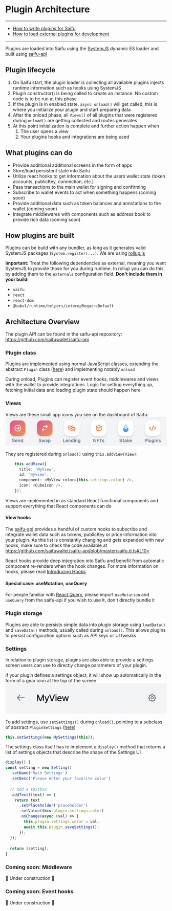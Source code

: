 # Plugin Architecture
---
- [How to write plugins for Saifu](/plugins/How%20to%20write%20plugins%20for%20Saifu.md)
- [How to load external plugins for development](/plugins/How%20to%20load%20external%20plugins%20for%20development.md)
---

Plugins are loaded into Saifu using the [SystemJS](https://github.com/systemjs/systemjs) dynamic ES loader and built using [saifu-api](https://github.com/saifuwallet/saifu-api)

## Plugin lifecycle
1. On Saifu start, the plugin loader is collecting all available plugins injects runtime information such as hooks using SystemJS
2. Plugin constructor() is being called to create an instance. No custom code is to be run at this phase
3. If the plugin is in enabled state, `async onload()` will get called, this is where you initialize your plugin and start preparing data
4. After the onload phase, all `Views[]` of all plugins that were registered during `onload()` are getting collected and routes generates
5. At this point initialization is complete and further action happen when
    1. The user opens a view
    2. Your plugins hooks and integrations are being used 

## What plugins can do
- Provide additional additional screens in the form of apps
- Store/load persistent state into Saifu
- Utilize react hooks to get information about the users wallet state (token accounts, publicKey, connection, etc.)
- Pass transactions to the main wallet for signing and confirming 
- Subscribe to wallet events to act when something happens (coming soon)
- Provide additional data such as token balances and annotations to the wallet (coming soon)
- Integrate middlewares with components such as address book to provide rich data (coming soon)

## How plugins are built 
Plugins can be build with any bundler, as long as it generates valid SystemJS packages (`System.register(...)`. We are using [rollup.js](https://rollupjs.org/guide/en/)

**Important:** Treat the following dependencies as external, meaning you want SystemJS to provide those for you during runtime. In rollup you can do this by adding them to the `externals` configuration field. **Don't include them in your build**! 

- `saifu`
- `react`
- `react-dom`
- `@babel/runtime/helpers/interopRequireDefault`

## Architecture Overview

The plugin API can be found in the saifu-api repository: https://github.com/saifuwallet/saifu-api

###  Plugin class 
Plugins are implemented using normal JavaScript classes, extending the abstract `Plugin` class ([here](https://github.com/saifuwallet/saifu-api/blob/master/saifu.d.ts#L165=)) and implementing notably `onload`

During onload, Plugins can register event hooks, middlewares and views with the wallet to provide integrations. Logic for setting everything up, fetching initial data and loading plugin state should happen here

### Views 
Views are these small app icons you see on the dashboard of Saifu:
![Plugins](./attachments/plugins.png)

They are registered during `onload()` using `this.addView(View)`: 
```ts
    this.addView({
      title: 'MyView',
      id: 'myview',
      component: <MyView color={this.settings.color} />,
      icon: <CubeIcon />,
    });
```

Views are implemented in as standard React functional components and support everything that React components can do

####  View hooks
The [saifu-api](https://github.com/saifuwallet/saifu-api) provides a handful of custom hooks to subscribe and integrate wallet data such as tokens, publicKey or price information into your plugin. As this list is constantly changing and gets expanded with new hooks, make sure to check the code available at https://github.com/saifuwallet/saifu-api/blob/master/saifu.d.ts#L10=

React hooks provide deep integration into Saifu and benefit from automatic component re-renders when the hook changes. For more information on hooks, please read [Introducing Hooks](https://reactjs.org/docs/hooks-intro.html).

#### Special case: useMutation, useQuery

For people familiar with [React Query](https://react-query.tanstack.com/), please import `useMutation` and `useQuery` from the saifu-api if you wish to use it, don't directly bundle it

### Plugin storage
Plugins are able to persists simple data into plugin storage using `loadData()` and `saveData()` methods, usually called during `onload()`. This allows plugins to persist configuration options such as API keys or UI tweaks

### Settings
In relation to plugin storage, plugins are also able to provide a settings screen users can use to directly change parameters of your plugin. 

If your plugin defines a settings object, it will show up automatically in the form of a gear icon at the top of the screen
![Settings icon](./attachments/settings-icon.png)

To add settings, use `setSettings()` during `onload()`, pointing to a subclass of abstract `PluginSettings` ([here](https://github.com/saifuwallet/saifu-api/blob/master/saifu.d.ts#L136=))

```ts
this.setSettings(new MySettings(this));
```

The settings class itself has to implement a `display()` method that returns a list of settings objects that describe the shape of the Settings UI

```ts
display() {
const setting = new Setting()
  .setName('Main Settings')
  .setDesc('Please enter your favorite color')

  // add a textbox
  .addText((text) => {
    return text
      .setPlaceholder('placeholder')
      .setValue(this.plugin.settings.color)
      .onChange(async (val) => {
        this.plugin.settings.color = val;
        await this.plugin.saveSettings();
      });
  });

  return [setting];
}
```

### Coming soon: Middleware
🚧 Under construction 🚧

### Coming soon: Event hooks
🚧 Under construction 🚧
